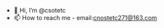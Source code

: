 - 👋 Hi, I’m @csotetc
- 📫 How to reach me - email:cnostetc271@163.com

<!---
csotetc/csotetc is a ✨ special ✨ repository because its `README.md` (this file) appears on your GitHub profile.
You can click the Preview link to take a look at your changes.
--->

